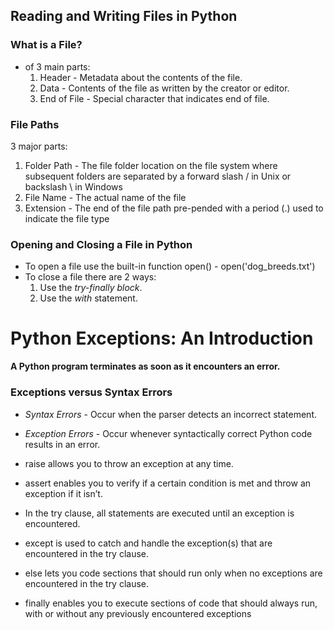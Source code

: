 ## Reading and Writing Files in Python

### What is a File?

- of 3 main parts:
  1. Header - Metadata about the contents of the file.
  1. Data - Contents of the file as written by the creator or editor.
  1. End of File - Special character that indicates end of file.

### File Paths

3 major parts:
  1. Folder Path - The file folder location on the file system where subsequent folders are separated by a forward slash / in Unix or backslash \ in Windows
  1. File Name - The actual name of the file
  1. Extension - The end of the file path pre-pended with a period (.) used to indicate the file type

### Opening and Closing a File in Python

- To open a file use the built-in function open() - open('dog_breeds.txt')
- To close a file there are 2 ways:
  1. Use the *try-finally block*.
  1. Use the *with* statement.

# Python Exceptions: An Introduction

**A Python program terminates as soon as it encounters an error.**

### Exceptions versus Syntax Errors

- *Syntax Errors* - Occur when the parser detects an incorrect statement.
- *Exception Errors* - Occur whenever syntactically correct Python code results in an error.

- raise allows you to throw an exception at any time.
- assert enables you to verify if a certain condition is met and throw an exception if it isn’t.
- In the try clause, all statements are executed until an exception is encountered.
- except is used to catch and handle the exception(s) that are encountered in the try clause.
- else lets you code sections that should run only when no exceptions are encountered in the try clause.
- finally enables you to execute sections of code that should always run, with or without any previously encountered exceptions

